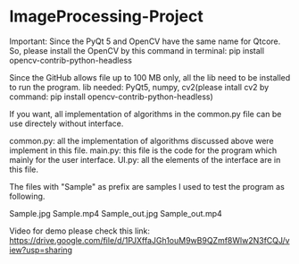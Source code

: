 # ImageProcessing-Project

Important: Since the PyQt 5 and OpenCV have the same name for Qtcore. So, please install the OpenCV by this command in terminal: pip install opencv-contrib-python-headless

Since the GitHub allows file up to 100 MB only, all the lib need to be installed to run the program.
lib needed: PyQt5, numpy, cv2(please intall cv2 by command: pip install opencv-contrib-python-headless)

If you want, all implementation of algorithms in the common.py file can be use directely without interface.

common.py: all the implementation of algorithms discussed above were implement in this file. 
main.py: this file is the code for the program which mainly for the user interface.
UI.py: all the elements of the interface are in this file.

The files with "Sample" as prefix are samples I used to test the program as following.

Sample.jpg
Sample.mp4
Sample_out.jpg
Sample_out.mp4

Video for demo please check this link: https://drive.google.com/file/d/1PJXffaJGh1ouM9wB9QZmf8Wlw2N3fCQJ/view?usp=sharing



